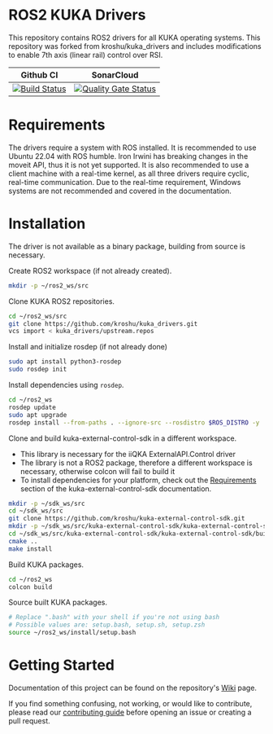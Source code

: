 # ROS2 KUKA Drivers

This repository contains ROS2 drivers for all KUKA operating systems.
This repository was forked from kroshu/kuka_drivers and includes modifications to enable 7th axis (linear rail) control over RSI.

Github CI | SonarCloud
------------| ---------------
[![Build Status](https://github.com/kroshu//kuka_drivers/workflows/CI/badge.svg?branch=master)](https://github.com/kroshu/ros2_kuka_sunrise_fri_driver/actions) | [![Quality Gate Status](https://sonarcloud.io/api/project_badges/measure?project=kroshu_kuka_drivers&metric=alert_status)](https://sonarcloud.io/dashboard?id=kroshu_kuka_drivers)

# Requirements
The drivers require a system with ROS installed. It is recommended to use Ubuntu 22.04 with ROS humble. Iron Irwini has breaking changes in the moveit API, thus it is not yet supported.
It is also recommended to use a client machine with a real-time kernel, as all three drivers require cyclic, real-time communication. Due to the real-time requirement, Windows systems are not recommended and covered in the documentation.


# Installation
The driver is not available as a binary package, building from source is necessary.

Create ROS2 workspace (if not already created).
```bash
mkdir -p ~/ros2_ws/src
```

Clone KUKA ROS2 repositories.
```bash
cd ~/ros2_ws/src
git clone https://github.com/kroshu/kuka_drivers.git
vcs import < kuka_drivers/upstream.repos
```

Install and initialize rosdep (if not already done)
```bash
sudo apt install python3-rosdep
sudo rosdep init
```

Install dependencies using `rosdep`.
```bash
cd ~/ros2_ws
rosdep update
sudo apt upgrade
rosdep install --from-paths . --ignore-src --rosdistro $ROS_DISTRO -y
```

Clone and build kuka-external-control-sdk in a different workspace.
 - This library is necessary for the iiQKA ExternalAPI.Control driver
 - The library is not a ROS2 package, therefore a different workspace is necessary, otherwise colcon will fail to build it
 - To install dependencies for your platform, check out the [Requirements](https://github.com/kroshu/kuka-external-control-sdk/blob/master/kuka-external-control-sdk/doc/SDK_howto.md#requirements) section of the kuka-external-control-sdk documentation.
```bash
mkdir -p ~/sdk_ws/src
cd ~/sdk_ws/src
git clone https://github.com/kroshu/kuka-external-control-sdk.git
mkdir -p ~/sdk_ws/src/kuka-external-control-sdk/kuka-external-control-sdk/build
cd ~/sdk_ws/src/kuka-external-control-sdk/kuka-external-control-sdk/build
cmake ..
make install
```

Build KUKA packages.
```bash
cd ~/ros2_ws
colcon build
```

Source built KUKA packages.
```bash
# Replace ".bash" with your shell if you're not using bash
# Possible values are: setup.bash, setup.sh, setup.zsh
source ~/ros2_ws/install/setup.bash
```

# Getting Started
Documentation of this project can be found on the repository's [Wiki](https://github.com/kroshu/kuka_drivers/wiki) page.

If you find something confusing, not working, or would like to contribute, please read our [contributing guide](CONTRIBUTING.md) before opening an issue or creating a pull request.
